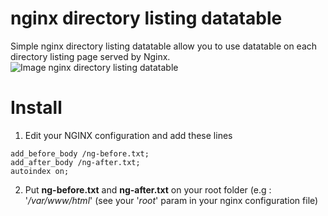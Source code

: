 # nginx directory listing datatable
Simple nginx directory listing datatable allow you to use datatable on each directory listing page served by Nginx.
![Image nginx directory listing datatable](https://raw.githubusercontent.com/tgiordmaina/simple-nginx-directory-listing-datatable/master/screenshot_demo.png)

# Install
1. Edit your NGINX configuration and add these lines
```
add_before_body /ng-before.txt;
add_after_body /ng-after.txt;
autoindex on;
```

2. Put **ng-before.txt** and **ng-after.txt** on your root folder (e.g : '*/var/www/html*' (see your '*root*' param in your nginx configuration file)

